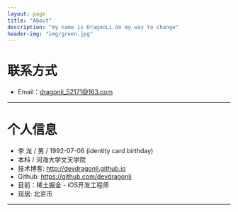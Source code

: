 ```yaml
---
layout: page
title: "About"
description: "my name is DragonLi.On my way to change"
header-img: "img/green.jpg"
---
```





# 联系方式

*   Email：dragonli_52171@163.com

* * *

# 个人信息

*   李 龙  / 男 / 1992-07-06 (identity card birthday)
*   本科 /  河海大学文天学院 
*   技术博客: <http://devdragonli.github.io>
*   Github: <https://github.com/devdragonli>
*   目前：稀土掘金 - iOS开发工程师
*   现居: 北京市

* * *
